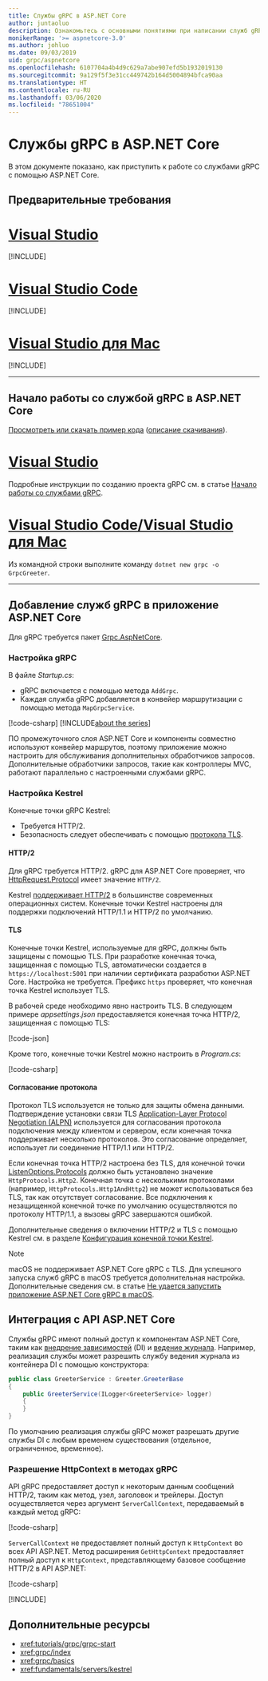 ```yaml
---
title: Службы gRPC в ASP.NET Core
author: juntaoluo
description: Ознакомьтесь с основными понятиями при написании служб gRPC с помощью ASP.NET Core.
monikerRange: '>= aspnetcore-3.0'
ms.author: johluo
ms.date: 09/03/2019
uid: grpc/aspnetcore
ms.openlocfilehash: 6107704a4b4d9c629a7abe907efd5b1932019130
ms.sourcegitcommit: 9a129f5f3e31cc449742b164d5004894bfca90aa
ms.translationtype: HT
ms.contentlocale: ru-RU
ms.lasthandoff: 03/06/2020
ms.locfileid: "78651004"
---
```

# <a name="grpc-services-with-aspnet-core"></a>Службы gRPC в ASP.NET Core

В этом документе показано, как приступить к работе со службами gRPC с помощью ASP.NET Core.

## <a name="prerequisites"></a>Предварительные требования

# <a name="visual-studio"></a>[Visual Studio](#tab/visual-studio)

[!INCLUDE[](~/includes/net-core-prereqs-vs-3.0.md)]

# <a name="visual-studio-code"></a>[Visual Studio Code](#tab/visual-studio-code)

[!INCLUDE[](~/includes/net-core-prereqs-vsc-3.0.md)]

# <a name="visual-studio-for-mac"></a>[Visual Studio для Mac](#tab/visual-studio-mac)

[!INCLUDE[](~/includes/net-core-prereqs-mac-3.0.md)]

---

## <a name="get-started-with-grpc-service-in-aspnet-core"></a>Начало работы со службой gRPC в ASP.NET Core

[Просмотреть или скачать пример кода](https://github.com/dotnet/AspNetCore.Docs/tree/master/aspnetcore/tutorials/grpc/grpc-start/sample) ([описание скачивания](xref:index#how-to-download-a-sample)).

# <a name="visual-studio"></a>[Visual Studio](#tab/visual-studio)

Подробные инструкции по созданию проекта gRPC см. в статье [Начало работы со службами gRPC](xref:tutorials/grpc/grpc-start).

# <a name="visual-studio-code--visual-studio-for-mac"></a>[Visual Studio Code/Visual Studio для Mac](#tab/visual-studio-code+visual-studio-mac)

Из командной строки выполните команду `dotnet new grpc -o GrpcGreeter`.

---

## <a name="add-grpc-services-to-an-aspnet-core-app"></a>Добавление служб gRPC в приложение ASP.NET Core

Для gRPC требуется пакет [Grpc.AspNetCore](https://www.nuget.org/packages/Grpc.AspNetCore).

### <a name="configure-grpc"></a>Настройка gRPC

В файле *Startup.cs*:

* gRPC включается с помощью метода `AddGrpc`.
* Каждая служба gRPC добавляется в конвейер маршрутизации с помощью метода `MapGrpcService`.

[!code-csharp[](~/tutorials/grpc/grpc-start/sample/GrpcGreeter/Startup.cs?name=snippet&highlight=7,24)]
[!INCLUDE[about the series](~/includes/code-comments-loc.md)]

ПО промежуточного слоя ASP.NET Core и компоненты совместно используют конвейер маршрутов, поэтому приложение можно настроить для обслуживания дополнительных обработчиков запросов. Дополнительные обработчики запросов, такие как контроллеры MVC, работают параллельно с настроенными службами gRPC.

### <a name="configure-kestrel"></a>Настройка Kestrel

Конечные точки gRPC Kestrel:

* Требуется HTTP/2.
* Безопасность следует обеспечивать с помощью [протокола TLS](https://tools.ietf.org/html/rfc5246).

#### <a name="http2"></a>HTTP/2

Для gRPC требуется HTTP/2. gRPC для ASP.NET Core проверяет, что [HttpRequest.Protocol](xref:Microsoft.AspNetCore.Http.HttpRequest.Protocol*) имеет значение `HTTP/2`.

Kestrel [поддерживает HTTP/2](xref:fundamentals/servers/kestrel#http2-support) в большинстве современных операционных систем. Конечные точки Kestrel настроены для поддержки подключений HTTP/1.1 и HTTP/2 по умолчанию.

#### <a name="tls"></a>TLS

Конечные точки Kestrel, используемые для gRPC, должны быть защищены с помощью TLS. При разработке конечная точка, защищенная с помощью TLS, автоматически создается в `https://localhost:5001` при наличии сертификата разработки ASP.NET Core. Настройка не требуется. Префикс `https` проверяет, что конечная точка Kestrel использует TLS.

В рабочей среде необходимо явно настроить TLS. В следующем примере *appsettings.json* предоставляется конечная точка HTTP/2, защищенная с помощью TLS:

[!code-json[](~/grpc/aspnetcore/sample/appsettings.json?highlight=4)]

Кроме того, конечные точки Kestrel можно настроить в *Program.cs*:

[!code-csharp[](~/grpc/aspnetcore/sample/Program.cs?highlight=7&name=snippet)]

#### <a name="protocol-negotiation"></a>Согласование протокола

Протокол TLS используется не только для защиты обмена данными. Подтверждение установки связи TLS [Application-Layer Protocol Negotiation (ALPN)](https://tools.ietf.org/html/rfc7301#section-3) используется для согласования протокола подключения между клиентом и сервером, если конечная точка поддерживает несколько протоколов. Это согласование определяет, использует ли соединение HTTP/1.1 или HTTP/2.

Если конечная точка HTTP/2 настроена без TLS, для конечной точки [ListenOptions.Protocols](xref:fundamentals/servers/kestrel#listenoptionsprotocols) должно быть установлено значение `HttpProtocols.Http2`. Конечная точка с несколькими протоколами (например, `HttpProtocols.Http1AndHttp2`) не может использоваться без TLS, так как отсутствует согласование. Все подключения к незащищенной конечной точке по умолчанию осуществляются по протоколу HTTP/1.1, а вызовы gRPC завершаются ошибкой.

Дополнительные сведения о включении HTTP/2 и TLS с помощью Kestrel см. в разделе [Конфигурация конечной точки Kestrel](xref:fundamentals/servers/kestrel#endpoint-configuration).

> [!NOTE]
> macOS не поддерживает ASP.NET Core gRPC с TLS. Для успешного запуска служб gRPC в macOS требуется дополнительная настройка. Дополнительные сведения см. в статье [Не удается запустить приложение ASP.NET Core gRPC в macOS](xref:grpc/troubleshoot#unable-to-start-aspnet-core-grpc-app-on-macos).

## <a name="integration-with-aspnet-core-apis"></a>Интеграция с API ASP.NET Core

Службы gRPC имеют полный доступ к компонентам ASP.NET Core, таким как [внедрение зависимостей](xref:fundamentals/dependency-injection) (DI) и [ведение журнала](xref:fundamentals/logging/index). Например, реализация службы может разрешить службу ведения журнала из контейнера DI с помощью конструктора:

```csharp
public class GreeterService : Greeter.GreeterBase
{
    public GreeterService(ILogger<GreeterService> logger)
    {
    }
}
```

По умолчанию реализация службы gRPC может разрешать другие службы DI с любым временем существования (отдельное, ограниченное, временное).

### <a name="resolve-httpcontext-in-grpc-methods"></a>Разрешение HttpContext в методах gRPC

API gRPC предоставляет доступ к некоторым данным сообщений HTTP/2, таким как метод, узел, заголовок и трейлеры. Доступ осуществляется через аргумент `ServerCallContext`, передаваемый в каждый метод gRPC:

[!code-csharp[](~/grpc/aspnetcore/sample/GrcpService/GreeterService.cs?highlight=3-4&name=snippet)]

`ServerCallContext` не предоставляет полный доступ к `HttpContext` во всех API ASP.NET. Метод расширения `GetHttpContext` предоставляет полный доступ к `HttpContext`, представляющему базовое сообщение HTTP/2 в API ASP.NET:

[!code-csharp[](~/grpc/aspnetcore/sample/GrcpService/GreeterService2.cs?highlight=6-7&name=snippet)]

[!INCLUDE[](~/includes/gRPCazure.md)]

## <a name="additional-resources"></a>Дополнительные ресурсы

* <xref:tutorials/grpc/grpc-start>
* <xref:grpc/index>
* <xref:grpc/basics>
* <xref:fundamentals/servers/kestrel>
